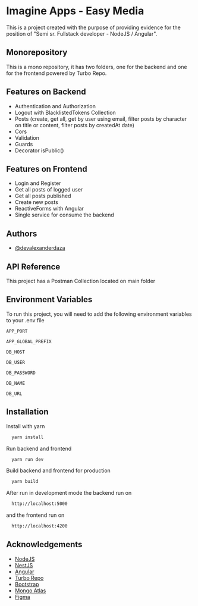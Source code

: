 
# Imagine Apps - Easy Media

This is a project created with the purpose of providing evidence for the position of "Semi sr. Fullstack developer - NodeJS / Angular".

## Monorepository

This is a mono repository, it has two folders, one for the backend and one for the frontend powered by Turbo Repo.

## Features on Backend

- Authentication and Authorization
- Logout with BlacklistedTokens Collection
- Posts (create, get all, get by user using email, filter posts by character on title or content, filter posts by createdAt date)
- Cors
- Validation
- Guards
- Decorator isPublic()

## Features on Frontend

- Login and Register
- Get all posts of logged user
- Get all posts published
- Create new posts
- ReactiveForms with Angular
- Single service for consume the backend
## Authors

- [@devalexanderdaza](https://www.github.com/devalexanderdaza)


## API Reference

This project has a Postman Collection located on main folder


## Environment Variables

To run this project, you will need to add the following environment variables to your .env file

`APP_PORT`

`APP_GLOBAL_PREFIX`

`DB_HOST`

`DB_USER`

`DB_PASSWORD`

`DB_NAME`

`DB_URL`

## Installation

Install with yarn

```bash
  yarn install
```

Run backend and frontend

```bash
  yarn run dev
```

Build backend and frontend for production

```bash
  yarn build
```

After run in development mode the backend run on 

```bash
  http://localhost:5000
```

and the frontend run on 

```bash
  http://localhost:4200
```
    
## Acknowledgements

 - [NodeJS](https://nodejs.org/en)
 - [NestJS](https://nestjs.com/)
 - [Angular](https://angular.io/)
 - [Turbo Repo](https://turbo.build/)
 - [Bootstrap](https://getbootstrap.com/)
 - [Mongo Atlas](https://www.mongodb.com/atlas/database)
 - [Figma](https://www.figma.com/)